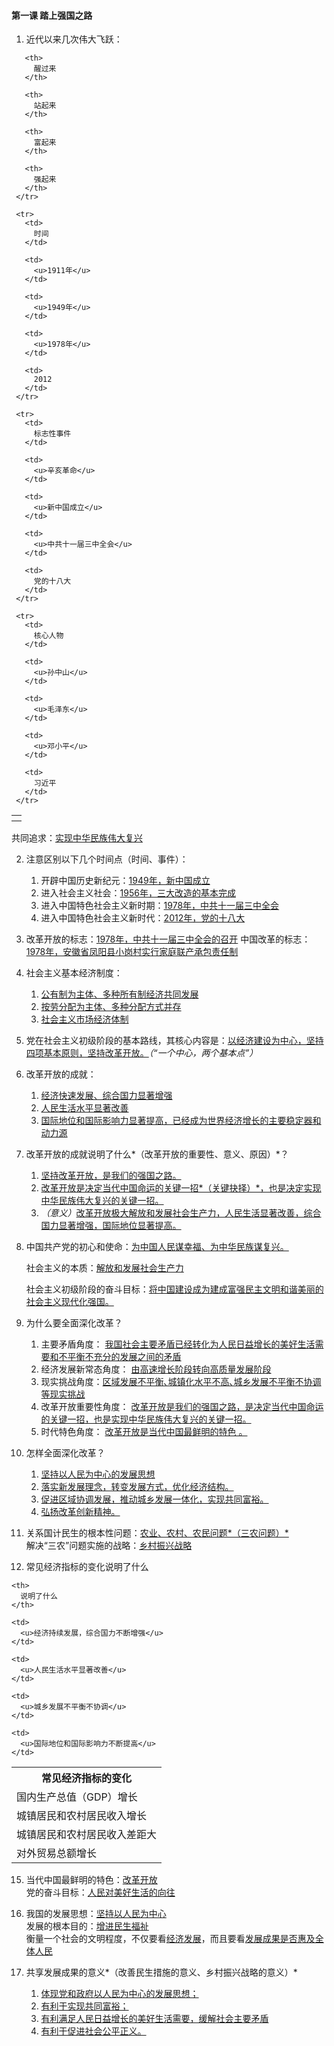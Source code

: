 #### 第一课 踏上强国之路

1. 近代以来几次伟大飞跃：

<table spaces-before="3">
     <tr>
       <th>
       </th>
       
       <th>
         醒过来
       </th>
       
       <th>
         站起来
       </th>
       
       <th>
         富起来
       </th>
       
       <th>
         强起来
       </th>
     </tr>
     
     <tr>
       <td>
         时间
       </td>
       
       <td>
         <u>1911年</u>
       </td>
       
       <td>
         <u>1949年</u>
       </td>
       
       <td>
         <u>1978年</u>
       </td>
       
       <td>
         2012
       </td>
     </tr>
     
     <tr>
       <td>
         标志性事件
       </td>
       
       <td>
         <u>辛亥革命</u>
       </td>
       
       <td>
         <u>新中国成立</u>
       </td>
       
       <td>
         <u>中共十一届三中全会</u>
       </td>
       
       <td>
         党的十八大
       </td>
     </tr>
     
     <tr>
       <td>
         核心人物
       </td>
       
       <td>
         <u>孙中山</u>
       </td>
       
       <td>
         <u>毛泽东</u>
       </td>
       
       <td>
         <u>邓小平</u>
       </td>
       
       <td>
         习近平
       </td>
     </tr>
   </table>

   共同追求：<u>实现中华民族伟大复兴</u>

2. 注意区别以下几个时间点（时间、事件）：

   1. 开辟中国历史新纪元：<u>1949年，新中国成立</u>
   2. 进入社会主义社会：<u>1956年，三大改造的基本完成</u>
   3. 进入中国特色社会主义新时期：<u>1978年，中共十一届三中全会</u>
   4. 进入中国特色社会主义新时代：<u>2012年，党的十八大</u>

3. 改革开放的标志：<u>1978年，中共十一届三中全会的召开</u> 中国改革的标志：<u>1978年，安徽省凤阳县小岗村实行家庭联产承包责任制</u>

4. 社会主义基本经济制度：

   1. <u>公有制为主体、多种所有制经济共同发展</u>
   2. <u>按劳分配为主体、多种分配方式并存</u>
   3. <u>社会主义市场经济体制</u>

5. 党在社会主义初级阶段的基本路线，其核心内容是：<u>以经济建设为中心，坚持四项基本原则，坚持改革开放。</u><i>（“一个中心，两个基本点”）</i>

6. 改革开放的成就：

   1. <u>经济快速发展、综合国力显著增强</u>
   2. <u>人民生活水平显著改善</u>
   3. <u>国际地位和国际影响力显著提高，已经成为世界经济增长的主要稳定器和动力源</u>

7. 改革开放的成就说明了什么*（改革开放的重要性、意义、原因）*？

   1. <u>坚持改革开放，是我们的强国之路。</u>
   2. <u>改革开放是决定当代中国命运的关键一招*（关键抉择）*，也是决定实现中华民族伟大复兴的关键一招。</u>
   3. <i>（意义）</i><u>改革开放极大解放和发展社会生产力，人民生活显著改善，综合国力显著增强，国际地位显著提高。</u>

8. 中国共产党的初心和使命：<u>为中国人民谋幸福、为中华民族谋复兴。</u>

   社会主义的本质：<u>解放和发展社会生产力</u>

   社会主义初级阶段的奋斗目标：<u>将中国建设成为建成富强民主文明和谐美丽的社会主义现代化强国。</u>

9. 为什么要全面深化改革？

   1. 主要矛盾角度： <u>我国社会主要矛盾已经转化为人民日益增长的美好生活需要和不平衡不充分的发展之间的矛盾</u>
   2. 经济发展新常态角度： <u>由高速增长阶段转向高质量发展阶段</u>
   3. 现实挑战角度：<u>区域发展不平衡､城镇化水平不高､城乡发展不平衡不协调等现实挑战</u>
   4. 改革开放重要性角度： <u> 改革开放是我们的强国之路，是决定当代中国命运的关键一招，也是实现中华民族伟大复兴的关键一招。</u>
   5. 时代特色角度： <u>改革开放是当代中国最鲜明的特色 。</u>

10. 怎样全面深化改革？

    1. <u>坚持以人民为中心的发展思想</u>
    2. <u>落实新发展理念，转变发展方式，优化经济结构。</u>
    3. <u>促进区域协调发展，推动城乡发展一体化，实现共同富裕。</u>
    4. <u>弘扬改革创新精神。</u>

11. 关系国计民生的根本性问题：<u>农业、农村、农民问题*（三农问题）*</u><br> 解决“三农”问题实施的战略：<u>乡村振兴战略</u>

12. 常见经济指标的变化说明了什么

<table spaces-before="0">
  <tr>
    <th>
      常见经济指标的变化
    </th>
    
    <th>
      说明了什么
    </th>
  </tr>
  
  <tr>
    <td>
      国内生产总值（GDP）增长
    </td>
    
    <td>
      <u>经济持续发展，综合国力不断增强</u>
    </td>
  </tr>
  
  <tr>
    <td>
      城镇居民和农村居民收入增长
    </td>
    
    <td>
      <u>人民生活水平显著改善</u>
    </td>
  </tr>
  
  <tr>
    <td>
      城镇居民和农村居民收入差距大
    </td>
    
    <td>
      <u>城乡发展不平衡不协调</u>
    </td>
  </tr>
  
  <tr>
    <td>
      对外贸易总额增长
    </td>
    
    <td>
      <u>国际地位和国际影响力不断提高</u>
    </td>
  </tr>
</table>

15. 当代中国最鲜明的特色：<u>改革开放</u><br> 党的奋斗目标：<u>人民对美好生活的向往</u>

16. 我国的发展思想：<u>坚持以人民为中心</u><br> 发展的根本目的：<u>增进民生福祉</u><br> 衡量一个社会的文明程度，不仅要看<u>经济发展</u>，而且要看<u>发展成果是否惠及全体人民</u>

17. 共享发展成果的意义*（改善民生措施的意义、乡村振兴战略的意义）*
    1. <u>体现党和政府以人民为中心的发展思想；</u>
    2. <u>有利于实现共同富裕；</u>
    3. <u>有利满足人民日益增长的美好生活需要，缓解社会主要矛盾</u>
    4. <u>有利于促进社会公平正义。</u>
